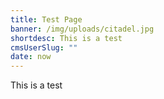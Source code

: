 ```yaml
---
title: Test Page
banner: /img/uploads/citadel.jpg
shortdesc: This is a test
cmsUserSlug: ""
date: now
---
```


This is a test